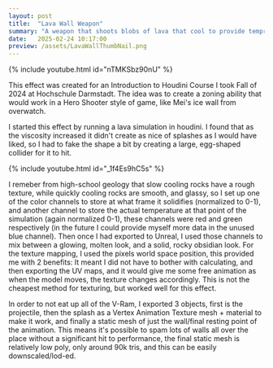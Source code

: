 ```yaml
---
layout: post
title:  "Lava Wall Weapon"
summary: "A weapon that shoots blobs of lava that cool to provide temprary cover"
date:   2025-02-24 10:17:00
preview: /assets/LavaWallThumbNail.png
---
```


{% include youtube.html id="nTMKSbz90nU" %}

This effect was created for an Introduction to Houdini Course I took Fall of 2024 at Hochschule Darmstadt. The idea was to create a zoning ability that would work in a Hero Shooter style of game, like Mei's ice wall from overwatch.

I started this effect by running a lava simulation in houdini. I found that as the viscosity increased it didn't create as nice of splashes as I would have liked, so I had to fake the shape a bit by creating a large, egg-shaped collider for it to hit. 

{% include youtube.html id="_1f4Es9hC5s" %}

I remeber from high-school geology that slow cooling rocks have a rough texture, while quickly cooling rocks are smooth, and glassy, so I set up one of the color channels to store at what frame it solidifies (normalized to 0-1), and another channel to store the actual temperature at that point of the simulation (again normalized 0-1), these channels were red and green respectively (in the future I could provide myself more data in the unused blue channel). Then once I had exported to Unreal, I used those channels to mix between a glowing, molten look, and a solid, rocky obsidian look. For the texture mapping, I used the pixels world space position, this provided me with 2 benefits: It meant I did not have to bother with calculating, and then exporting the UV maps, and it would give me some free animation as when the model moves, the texture changes accordingly. This is not the cheapest method for texturing, but worked well for this effect.

<object data="/assets/LavaBall.jpg" width="30%" height="30%"></object>
<object data="/assets/LavaVidSmall.gif" width="30%" height="30%"></object>
<object data="/assets/LavaWallStill.jpg" width="30%" height="30%"></object>

In order to not eat up all of the V-Ram, I exported 3 objects, first is the projectile, then the splash as a Vertex Animation Texture mesh + material to make it work, and finally a static mesh of just the wall/final resting point of the animation. This means it's possible to spam lots of walls all over the place without a significant hit to performance, the final static mesh is relatively low poly, only around 90k tris, and this can be easily downscaled/lod-ed.

